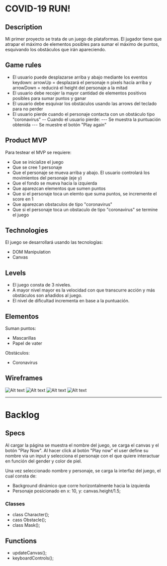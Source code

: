 # COVID-19 RUN!
## Description

Mi primer proyecto se trata de un juego de plataformas. El jugador tiene que atrapar el máximo de elementos posibles para sumar el máximo de puntos, esquivando los obstáculos que irán apareciendo.

## Game rules

- El usuario puede desplazarse arriba y abajo mediante los eventos keydown: arrowUp = desplazará el personaje n pixels hacía arriba y arrowDown = reducirá el height del personaje a la mitad
- El usuario debe recojer la mayor cantidad de elementos positivos posibles para sumar puntos y ganar
- El usuario debe esquivar los obstáculos usando las arrows del teclado para no perder
- El usuario pierde cuando el personaje contacta con un obstáculo tipo "coronavirus"
-- Cuando el usuario pierde:
--- Se muestra la puntuación obtenida
--- Se muestre el botón "Play again"

## Product MVP

Para testear el MVP se requiere:
- Que se inicialize el juego
- Que se cree 1 personaje
- Que el personaje se mueva arriba y abajo. El usuario controlará los movimientos del personaje (eje y) 
- Que el fondo se mueva hacia la izquierda
- Que aparezcan elementos que sumen puntos
- Que si el personaje toca un elemto que suma puntos, se incremente el score en 1
- Que aparezcan obstaculos de tipo "coronavirus"
- Que si el personaje toca un obstaculo de tipo "coronavirus" se termine el juego

## Technologies

El juego se desarrollará usando las tecnologías:

- DOM Manipulation
- Canvas

## Levels

- El juego consta de 3 niveles.
- A mayor nivel mayor es la velocidad con que transcurre acción y más obstáculos son añadidos al juego.
- El nivel de dificultad incrementa en base a la puntuación.

## Elementos

Suman puntos:
- Mascarillas
- Papel de vater

Obstáculos:
- Coronavirus

## Wireframes

![Alt text](https://i.imgur.com/S58VEpP.jpg)
![Alt text](https://i.imgur.com/1RvcSx7.jpg)
![Alt text](https://i.imgur.com/ymUlZls.jpg)
![Alt text](https://i.imgur.com/9wWwPxf.jpg)

---

# Backlog
## Specs

Al cargar la página se muestra el nombre del juego, se carga el canvas y el botón "Play Now".
Al hacer click al botón "Play now" el user define su nombre via un input y selecciona el personaje con el que quiere interactuar en función del gender y color de piel.

Una vez seleccionado nombre y personaje, se carga la interfaz del juego, el cual consta de: 

- Background dinámico que corre horizontalmente hacia la izquierda
- Personaje posicionado en x: 10, y: canvas.height/1.5;

### Classes

- class Character();
- cass Obstacle();
- class Mask();

## Functions

- updateCanvas(); 
- keyboardControls();
